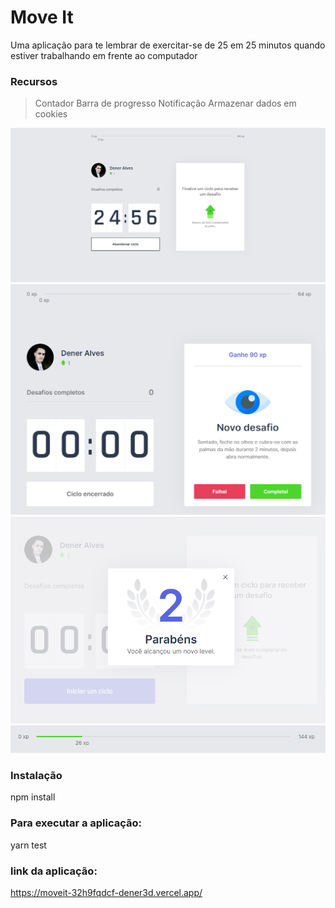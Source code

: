 # Move It 

Uma aplicação para te lembrar de exercitar-se de 25 em 25 minutos quando estiver trabalhando em frente ao computador

### Recursos

> Contador
> Barra de progresso
> Notificação
> Armazenar dados em cookies

<img src="https://github.com/Dener3D/moveit-next-dener/blob/main/Images/01.PNG">

<img src="https://github.com/Dener3D/moveit-next-dener/blob/main/Images/02.PNG">

<img src="https://github.com/Dener3D/moveit-next-dener/blob/main/Images/03.PNG">

<img src="https://github.com/Dener3D/moveit-next-dener/blob/main/Images/04.PNG">

### Instalação

npm install

### Para executar a aplicação:

yarn test

### link da aplicação:

https://moveit-32h9fqdcf-dener3d.vercel.app/
